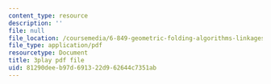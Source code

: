 ```yaml
---
content_type: resource
description: ''
file: null
file_location: /coursemedia/6-849-geometric-folding-algorithms-linkages-origami-polyhedra-fall-2012/81290deeb97d691322d962644c7351ab_nPyH0xPFjbE.pdf
file_type: application/pdf
resourcetype: Document
title: 3play pdf file
uid: 81290dee-b97d-6913-22d9-62644c7351ab
---
```

